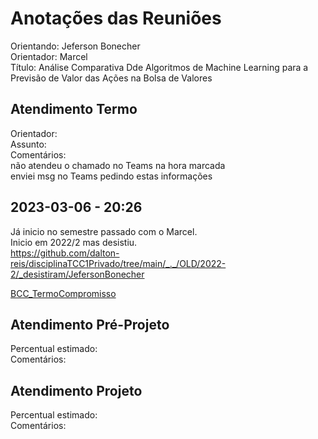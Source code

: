 # Anotações das Reuniões

Orientando: Jeferson Bonecher  
Orientador: Marcel  
Título: Análise Comparativa Dde Algoritmos de Machine Learning para a Previsão de Valor das Ações na Bolsa de Valores

## Atendimento Termo

Orientador:  
Assunto:  
Comentários:  
  não atendeu o chamado no Teams na hora marcada  
  enviei msg no Teams pedindo estas informações  

## 2023-03-06 - 20:26

Já inicio no semestre passado com o Marcel.  
Inicio em 2022/2 mas desistiu.  
<https://github.com/dalton-reis/disciplinaTCC1Privado/tree/main/_._/OLD/2022-2/_desistiram/JefersonBonecher>

[BCC_TermoCompromisso](BCC_TermoCompromisso.pdf)

## Atendimento Pré-Projeto

Percentual estimado:  
Comentários:  

## Atendimento Projeto

Percentual estimado:  
Comentários:  
